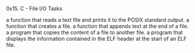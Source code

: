 0x15. C - File I/O Tasks

a function that reads a text file and prints it to the POSIX standard output.
a function that creates a file.
a function that appends text at the end of a file.
 a program that copies the content of a file to another file.
  a program that displays the information contained in the ELF header at the start of an ELF file.
